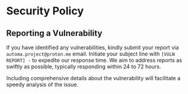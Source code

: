 # Security Policy

## Reporting a Vulnerability

If you have identified any vulnerabilities, kindly submit your report via `automa.project@proton.me` email. Initiate your subject line with `[VULN REPORT] -` to expedite our response time. We aim to address reports as swiftly as possible, typically responding within 24 to 72 hours.

Including comprehensive details about the vulnerability will facilitate a speedy analysis of the issue.